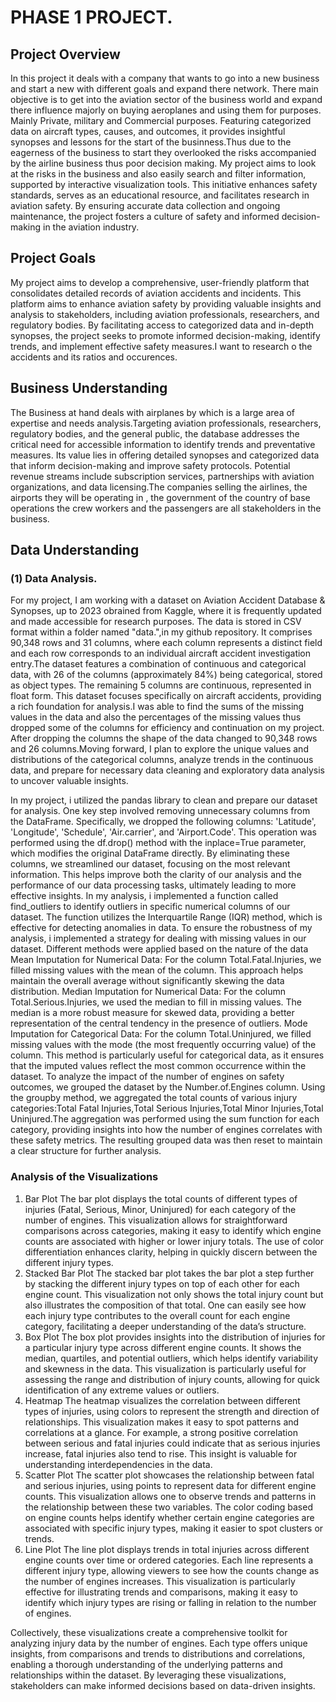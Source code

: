 # PHASE 1 PROJECT.

## Project Overview

In this project it deals with a company that wants to go into a new business and start a new with different goals and expand there network. There main objective is to get into the aviation sector of the business world and expand there influence majorly on buying aeroplanes and using them for purposes. Mainly Private, military and Commercial purposes. Featuring categorized data on aircraft types, causes, and outcomes, it provides insightful synopses and lessons for the start of the businness.Thus due to the eagerness of the business to start they overlooked the risks accompanied by the airline business thus poor decision making. My project aims to look at the risks in the business and also easily search and filter information, supported by interactive visualization tools. This initiative enhances safety standards, serves as an educational resource, and facilitates research in aviation safety. By ensuring accurate data collection and ongoing maintenance, the project fosters a culture of safety and informed decision-making in the aviation industry.

## Project Goals
My project aims to develop a comprehensive, user-friendly platform that consolidates detailed records of aviation accidents and incidents. This platform aims to enhance aviation safety by providing valuable insights and analysis to stakeholders, including aviation professionals, researchers, and regulatory bodies. By facilitating access to categorized data and in-depth synopses, the project seeks to promote informed decision-making, identify trends, and implement effective safety measures.I want to research o the accidents and its ratios and occurences.


## Business Understanding

The Business at hand deals with airplanes by which is a large area of expertise and needs analysis.Targeting aviation professionals, researchers, regulatory bodies, and the general public, the database addresses the critical need for accessible information to identify trends and preventative measures. Its value lies in offering detailed synopses and categorized data that inform decision-making and improve safety protocols. Potential revenue streams include subscription services, partnerships with aviation organizations, and data licensing.The companies selling the airlines, the airports they will be operating in , the government of the country of base operations the crew workers and the passengers are all stakeholders in the business.

## Data Understanding

### (1) Data Analysis.

For my project, I am working with a dataset on Aviation Accident Database & Synopses, up to 2023 obrained from Kaggle, where it is frequently updated and made accessible for research purposes. The data is stored in CSV format within a folder named "data.",in my github repository. It comprises 90,348 rows and 31 columns, where each column represents a distinct field and each row corresponds to an individual aircraft accident investigation entry.The dataset features a combination of continuous and categorical data, with 26 of the columns (approximately 84%) being categorical, stored as object types. The remaining 5 columns are continuous, represented in float form. This dataset focuses specifically on aircraft accidents, providing a rich foundation for analysis.I was able to find the sums of the missing values in the data and also the percentages of the missing values thus dropped some of the columns for efficiency and continuation on my project. After dropping the columns the shape of the data changed to 90,348 rows and 26 columns.Moving forward, I plan to explore the unique values and distributions of the categorical columns, analyze trends in the continuous data, and prepare for necessary data cleaning and exploratory data analysis to uncover valuable insights.

In my project, i utilized the pandas library to clean and prepare our dataset for analysis. One key step involved removing unnecessary columns from the DataFrame. Specifically, we dropped the following columns: 'Latitude', 'Longitude', 'Schedule', 'Air.carrier', and 'Airport.Code'.
This operation was performed using the df.drop() method with the inplace=True parameter, which modifies the original DataFrame directly. By eliminating these columns, we streamlined our dataset, focusing on the most relevant information. This helps improve both the clarity of our analysis and the performance of our data processing tasks, ultimately leading to more effective insights.
In my analysis, i implemented a function called find_outliers to identify outliers in specific numerical columns of our dataset. The function utilizes the Interquartile Range (IQR) method, which is effective for detecting anomalies in data.
To ensure the robustness of my analysis, i implemented a strategy for dealing with missing values in our dataset. Different methods were applied based on the nature of the data
Mean Imputation for Numerical Data: For the column Total.Fatal.Injuries, we filled missing values with the mean of the column. This approach helps maintain the overall average without significantly skewing the data distribution.
Median Imputation for Numerical Data: For the column Total.Serious.Injuries, we used the median to fill in missing values. The median is a more robust measure for skewed data, providing a better representation of the central tendency in the presence of outliers.
Mode Imputation for Categorical Data: For the column Total.Uninjured, we filled missing values with the mode (the most frequently occurring value) of the column. This method is particularly useful for categorical data, as it ensures that the imputed values reflect the most common occurrence within the dataset.
To analyze the impact of the number of engines on safety outcomes, we grouped the dataset by the Number.of.Engines column. Using the groupby method, we aggregated the total counts of various injury categories:Total Fatal Injuries,Total Serious Injuries,Total Minor Injuries,Total Uninjured.The aggregation was performed using the sum function for each category, providing insights into how the number of engines correlates with these safety metrics. The resulting grouped data was then reset to maintain a clear structure for further analysis.

### Analysis of the Visualizations
1. Bar Plot
The bar plot displays the total counts of different types of injuries (Fatal, Serious, Minor, Uninjured) for each category of the number of engines. This visualization allows for straightforward comparisons across categories, making it easy to identify which engine counts are associated with higher or lower injury totals. The use of color differentiation enhances clarity, helping in quickly discern between the different injury types.
2. Stacked Bar Plot
The stacked bar plot takes the bar plot a step further by stacking the different injury types on top of each other for each engine count. This visualization not only shows the total injury count but also illustrates the composition of that total. One can easily see how each injury type contributes to the overall count for each engine category, facilitating a deeper understanding of the data’s structure.
3. Box Plot
The box plot provides insights into the distribution of injuries for a particular injury type across different engine counts. It shows the median, quartiles, and potential outliers, which helps identify variability and skewness in the data. This visualization is particularly useful for assessing the range and distribution of injury counts, allowing for quick identification of any extreme values or outliers.
4. Heatmap
The heatmap visualizes the correlation between different types of injuries, using colors to represent the strength and direction of relationships. This visualization makes it easy to spot patterns and correlations at a glance. For example, a strong positive correlation between serious and fatal injuries could indicate that as serious injuries increase, fatal injuries also tend to rise. This insight is valuable for understanding interdependencies in the data.
5. Scatter Plot
The scatter plot showcases the relationship between fatal and serious injuries, using points to represent data for different engine counts. This visualization allows one to observe trends and patterns in the relationship between these two variables. The color coding based on engine counts helps identify whether certain engine categories are associated with specific injury types, making it easier to spot clusters or trends.
6. Line Plot
The line plot displays trends in total injuries across different engine counts over time or ordered categories. Each line represents a different injury type, allowing viewers to see how the counts change as the number of engines increases. This visualization is particularly effective for illustrating trends and comparisons, making it easy to identify which injury types are rising or falling in relation to the number of engines.

Collectively, these visualizations create a comprehensive toolkit for analyzing injury data by the number of engines. Each type offers unique insights, from comparisons and trends to distributions and correlations, enabling a thorough understanding of the underlying patterns and relationships within the dataset. By leveraging these visualizations, stakeholders can make informed decisions based on data-driven insights.



